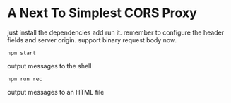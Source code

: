 # A Next To Simplest CORS Proxy
just install the dependencies add run it.
remember to configure the header fields and server origin.
support binary request body now.
```shell
npm start
```
output messages to the shell
```shell
npm run rec
```
output messages to an HTML file
